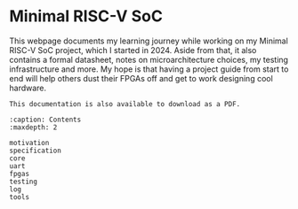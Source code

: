 # Minimal RISC-V SoC

This webpage documents my learning journey while working on my Minimal RISC-V
SoC project, which I started in 2024. Aside from that, it also contains a formal
datasheet, notes on microarchitecture choices, my testing infrastructure and
more. My hope is that having a project guide from start to end will help others
dust their FPGAs off and get to work designing cool hardware.

```{note}
This documentation is also available to download as a PDF.
```

```{toctree}
:caption: Contents
:maxdepth: 2

motivation
specification
core
uart
fpgas
testing
log
tools
```
